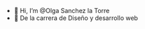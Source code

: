 - 👋 Hi, I’m @Olga Sanchez  la Torre
- 👀 De la carrera de Diseño y desarrollo web


<!---
Olga375/Olga375 is a ✨ special ✨ repository because its `README.md` (this file) appears on your GitHub profile.
You can click the Preview link to take a look at your changes.
--->
